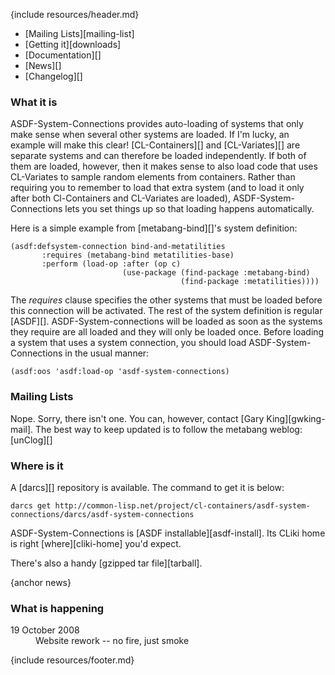 {include resources/header.md}

<div class="contents">
<div class="system-links">

  * [Mailing Lists][mailing-list]
  * [Getting it][downloads]
  * [Documentation][]
  * [News][]
  * [Changelog][]

</div>
<div class="system-description">
    
### What it is

ASDF-System-Connections provides auto-loading of systems that
only make sense when several other systems are loaded. If I'm
lucky, an example will make this clear! [CL-Containers][]
and [CL-Variates][] are separate systems and can therefore
be loaded independently. If both of them are loaded, however,
then it makes sense to also load code that uses CL-Variates
to sample random elements from containers. Rather than
requiring you to remember to load that extra system (and to
load it only after both Cl-Containers and CL-Variates are
loaded), ASDF-System-Connections lets you set things up so
that loading happens automatically.

Here is a simple example from [metabang-bind][]'s system
definition:

    (asdf:defsystem-connection bind-and-metatilities
           :requires (metabang-bind metatilities-base)
           :perform (load-op :after (op c)
                             (use-package (find-package :metabang-bind)
                                          (find-package :metatilities))))

The _requires_ clause specifies the other systems that must
be loaded before this connection will be activated. The rest
of the system definition is regular [ASDF][].
ASDF-System-connections will be loaded as soon as the systems
they require are all loaded and they will only be loaded
once. Before loading a system that uses a system connection,
you should load ASDF-System- Connections in the usual manner:

    (asdf:oos 'asdf:load-op 'asdf-system-connections)


### Mailing Lists

Nope. Sorry, there isn't one. You can, however, contact [Gary
King][gwking-mail]. The best way to keep updated is to follow
the metabang weblog: [unClog][]


### Where is it

A [darcs][] repository is available. The command to get it
is below:

    darcs get http://common-lisp.net/project/cl-containers/asdf-system-connections/darcs/asdf-system-connections

ASDF-System-Connections is [ASDF installable][asdf-install].
Its CLiki home is right [where][cliki-home] you'd expect.

There's also a handy [gzipped tar file][tarball].

{anchor news}

### What is happening

<dl>
<dt>19 October 2008</dt>
<dd>Website rework -- no fire, just smoke
    </dd>
    </dl>
</div>
</div>

{include resources/footer.md}

